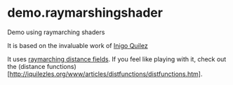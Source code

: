 # demo.raymarshingshader
Demo using raymarching shaders

It is based on the invaluable work of [Inigo Quilez](https://twitter.com/iquilezles)

It uses [raymarching distance fields](http://iquilezles.org/www/articles/raymarchingdf/raymarchingdf.htm).
If you feel like playing with it, check out the (distance functions)
[http://iquilezles.org/www/articles/distfunctions/distfunctions.htm].
